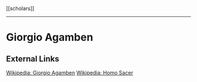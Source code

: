 [[scholars]]
***
# Giorgio Agamben
## External Links
[Wikipedia: Giorgio Agamben](https://en.wikipedia.org/wiki/Giorgio-Agamben)
[Wikipedia: Homo Sacer](https://en.wikipedia.org/wiki/Homo-sacer)